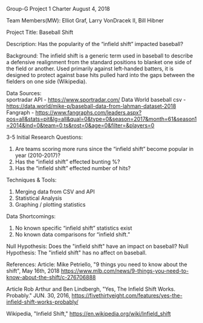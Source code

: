 Group-G
Project 1 Charter						August 4, 2018
	

Team Members(MW):   Elliot Graf, Larry VonDracek II, Bill
 				   Hibner

Project Title:  Baseball Shift

Description:  Has the popularity of the “infield shift” impacted baseball?

Background:  The infield shift is a generic term used in baseball to describe a defensive realignment from the standard positions to blanket one side of the field or another. Used primarily against left-handed batters, it is designed to protect against base hits pulled hard into the gaps between the fielders on one side (Wikipedia). 

Data Sources:  
sportradar API - https://www.sportradar.com/
Data World baseball csv - https://data.world/mike-p/baseball-data-from-lahman-dataset-2018
Fangraph - https://www.fangraphs.com/leaders.aspx?pos=all&stats=pit&lg=all&qual=0&type=0&season=2017&month=61&season1=2014&ind=0&team=0,ts&rost=0&age=0&filter=&players=0

3-5 Initial Research Questions:
1.	Are teams scoring more runs since the “infield shift” become popular in year (2010-2017)?
2.	Has the “infield shift” effected bunting %?
3.	Has the “infield shift” effected number of hits?

Techniques & Tools:
1.	Merging data from CSV and API
2.	Statistical Analysis
3.	Graphing / plotting statistics

Data Shortcomings:
1.	No known specific “infield shift” statistics exist
2.	No known data comparisons for “infield shift.”

Null Hypothesis:
Does the "infield shift" have an impact on baseball?
Null Hypothesis:   The "infield shift" has no affect on baseball.

References:
Article: Mike Petriello, "9 things you need to know about the shift", May 16th, 2018
https://www.mlb.com/news/9-things-you-need-to-know-about-the-shift/c-276706888

Article Rob Arthur and Ben Lindbergh, "Yes, The Infield Shift Works. Probably." JUN. 30, 2016,
https://fivethirtyeight.com/features/yes-the-infield-shift-works-probably/

Wikipedia, "Infield Shift," https://en.wikipedia.org/wiki/Infield_shift
